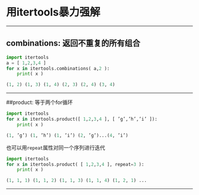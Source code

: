 # 用itertools暴力强解  
-----

## combinations: 返回不重复的所有组合  
```py
import itertools
a = [ 1,2,3,4 ]
for x in itertools.combinations( a,2 ):
    print( x )    
```
```py
(1, 2) (1, 3) (1, 4) (2, 3) (2, 4) (3, 4)
```  
-----  
##product: 等于两个for循环
```py
import itertools
for x in itertools.product([ 1,2,3,4 ], [ ’g’,’h’,’i’ ]):
    print( x )
```
```py
(1, ’g’) (1, ’h’) (1, ’i’) (2, ’g’)...(4, ’i’)
```
也可以用`repeat`属性对同一个序列进行迭代
```py
import itertools
for x in itertools.product( [ 1,2,3,4 ], repeat=3 ):
    print( x )
```
```py
(1, 1, 1) (1, 1, 2) (1, 1, 3) (1, 1, 4) (1, 2, 1) ...
```
-----
